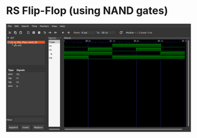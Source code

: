 # RS Flip-Flop (using NAND gates)
![RS Flip-Flop Simulation](https://github.com/shivamsingha/hardware-lab-verilog/raw/main/rs_flip_flop_nand/rs_flip_flop_nand.png)